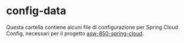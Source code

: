 # config-data

Questa cartella contiene alcuni file di configurazione per Spring Cloud Config, 
necessari per il progetto [asw-850-spring-cloud](../asw-850-spring-cloud/). 